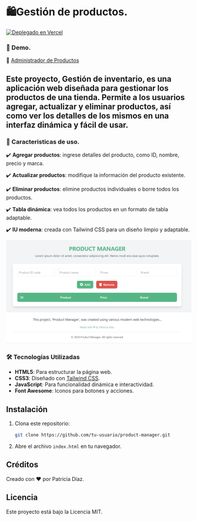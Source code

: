 # 🛍️Gestión de productos.

[![Deplegado en Vercel](https://img.shields.io/badge/Vercel-Deployed-black)](https://adminsitrador-de-productos.vercel.app/) 

###  🚀 Demo. 
🔗 [Administrador de Productos](https://adminsitrador-de-productos.vercel.app/)  

## Este proyecto, **Gestión de inventario**, es una aplicación web diseñada para gestionar los productos de una tienda. Permite a los usuarios agregar, actualizar y eliminar productos, así como ver los detalles de los mismos en una interfaz dinámica y fácil de usar.

### 📌 Caracteristicas de uso.
✔️ **Agregar productos**: ingrese detalles del producto, como ID, nombre, precio y marca.

✔️ **Actualizar productos**: modifique la información del producto existente.

✔️ **Eliminar productos**: elimine productos individuales o borre todos los productos.

✔️ **Tabla dinámica**: vea todos los productos en un formato de tabla adaptable.

✔️ **IU moderna**: creada con Tailwind CSS para un diseño limpio y adaptable.

![Product manager](image-3.png)

### 🛠️ Tecnologías Utilizadas

- **HTML5**: Para estructurar la página web.
- **CSS3**:  Diseñado con [Tailwind CSS](https://tailwindcss.com/).
- **JavaScript**: Para funcionalidad dinámica e interactividad.
- **Font Awesome**: Iconos para botones y acciones.

## Instalación
1. Clona este repositorio:
   ```bash
   git clone https://github.com/tu-usuario/product-manager.git
   ```
2. Abre el archivo `index.html` en tu navegador.

## Créditos
Creado con ♥ por Patricia Díaz.

## Licencia
Este proyecto está bajo la Licencia MIT.

